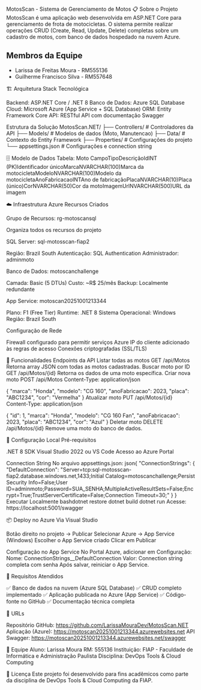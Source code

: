 MotosScan - Sistema de Gerenciamento de Motos
📋 Sobre o Projeto
MotosScan é uma aplicação web desenvolvida em ASP.NET Core para gerenciamento de frota de motocicletas. O sistema permite realizar operações CRUD (Create, Read, Update, Delete) completas sobre um cadastro de motos, com banco de dados hospedado na nuvem Azure.

## Membros da Equipe
- Larissa de Freitas Moura - RM555136
- Guilherme Francisco Silva - RM557648

🏗️ Arquitetura
Stack Tecnológica

Backend: ASP.NET Core / .NET 8
Banco de Dados: Azure SQL Database
Cloud: Microsoft Azure (App Service + SQL Database)
ORM: Entity Framework Core
API: RESTful API com documentação Swagger

Estrutura da Solução
MotosScan.NET/
├── Controllers/        # Controladores da API
├── Models/            # Modelos de dados (Moto, Manutencao)
├── Data/              # Contexto do Entity Framework
├── Properties/        # Configurações do projeto
└── appsettings.json   # Configurações e connection string

🗄️ Modelo de Dados
Tabela: Moto
CampoTipoDescriçãoIdINT (PK)Identificador únicoMarcaNVARCHAR(100)Marca da motocicletaModeloNVARCHAR(100)Modelo da motocicletaAnoFabricacaoINTAno de fabricaçãoPlacaNVARCHAR(10)Placa (único)CorNVARCHAR(50)Cor da motoImagemUrlNVARCHAR(500)URL da imagem

☁️ Infraestrutura Azure
Recursos Criados

Grupo de Recursos: rg-motoscansql

Organiza todos os recursos do projeto


SQL Server: sql-motosscan-fiap2

Região: Brazil South
Autenticação: SQL Authentication
Administrador: adminmoto


Banco de Dados: motoscanchallenge

Camada: Basic (5 DTUs)
Custo: ~R$ 25/mês
Backup: Localmente redundante


App Service: motoscan20251001213344

Plano: F1 (Free Tier)
Runtime: .NET 8
Sistema Operacional: Windows
Região: Brazil South



Configuração de Rede

Firewall configurado para permitir serviços Azure
IP do cliente adicionado às regras de acesso
Conexões criptografadas (SSL/TLS)


🚀 Funcionalidades
Endpoints da API
Listar todas as motos
GET /api/Motos
Retorna array JSON com todas as motos cadastradas.
Buscar moto por ID
GET /api/Motos/{id}
Retorna os dados de uma moto específica.
Criar nova moto
POST /api/Motos
Content-Type: application/json

{
  "marca": "Honda",
  "modelo": "CG 160",
  "anoFabricacao": 2023,
  "placa": "ABC1234",
  "cor": "Vermelha"
}
Atualizar moto
PUT /api/Motos/{id}
Content-Type: application/json

{
  "id": 1,
  "marca": "Honda",
  "modelo": "CG 160 Fan",
  "anoFabricacao": 2023,
  "placa": "ABC1234",
  "cor": "Azul"
}
Deletar moto
DELETE /api/Motos/{id}
Remove uma moto do banco de dados.

🔧 Configuração Local
Pré-requisitos

.NET 8 SDK
Visual Studio 2022 ou VS Code
Acesso ao Azure Portal

Connection String
No arquivo appsettings.json:
json{
  "ConnectionStrings": {
    "DefaultConnection": "Server=tcp:sql-motosscan-fiap2.database.windows.net,1433;Initial Catalog=motoscanchallenge;Persist Security Info=False;User ID=adminmoto;Password=SUA_SENHA;MultipleActiveResultSets=False;Encrypt=True;TrustServerCertificate=False;Connection Timeout=30;"
  }
}
Executar Localmente
bashdotnet restore
dotnet build
dotnet run
Acesse: https://localhost:5001/swagger

📦 Deploy no Azure
Via Visual Studio

Botão direito no projeto → Publicar
Selecionar Azure → App Service (Windows)
Escolher o App Service criado
Clicar em Publicar

Configuração no App Service
No Portal Azure, adicionar em Configuração:
Nome: ConnectionStrings__DefaultConnection
Valor: Connection string completa com senha
Após salvar, reiniciar o App Service.

🎯 Requisitos Atendidos

✅ Banco de dados na nuvem (Azure SQL Database)
✅ CRUD completo implementado
✅ Aplicação publicada no Azure (App Service)
✅ Código-fonte no GitHub
✅ Documentação técnica completa


🔗 URLs

Repositório GitHub: https://github.com/LarissaMouraDev/MotosScan.NET
Aplicação (Azure): https://motoscan20251001213344.azurewebsites.net
API Swagger: https://motoscan20251001213344.azurewebsites.net/swagger


👥 Equipe
Aluno: Larissa Moura
RM: 555136
Instituição: FIAP - Faculdade de Informática e Administração Paulista
Disciplina: DevOps Tools & Cloud Computing

📄 Licença
Este projeto foi desenvolvido para fins acadêmicos como parte da disciplina de DevOps Tools & Cloud Computing da FIAP.
